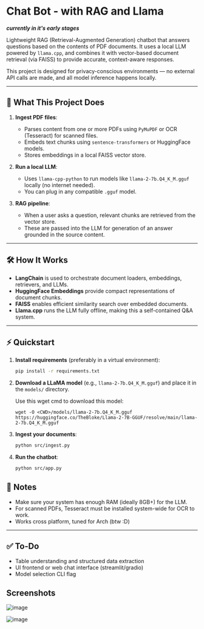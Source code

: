 # Chat Bot - with RAG and Llama
***currently in it's early stages***

Lightweight RAG (Retrieval-Augmented Generation) chatbot that answers questions based on the contents of PDF documents. It uses a local LLM powered by `llama.cpp`, and combines it with vector-based document retrieval (via FAISS) to provide accurate, context-aware responses.

This project is designed for privacy-conscious environments — no external API calls are made, and all model inference happens locally.

---

## 🧩 What This Project Does

1. **Ingest PDF files**: 
   - Parses content from one or more PDFs using `PyMuPDF` or OCR (Tesseract) for scanned files.
   - Embeds text chunks using `sentence-transformers` or HuggingFace models.
   - Stores embeddings in a local FAISS vector store.

2. **Run a local LLM**: 
   - Uses `llama-cpp-python` to run models like `llama-2-7b.Q4_K_M.gguf` locally (no internet needed).
   - You can plug in any compatible `.gguf` model.

3. **RAG pipeline**: 
   - When a user asks a question, relevant chunks are retrieved from the vector store.
   - These are passed into the LLM for generation of an answer grounded in the source content.

---

## 🛠️ How It Works

- **LangChain** is used to orchestrate document loaders, embeddings, retrievers, and LLMs.
- **HuggingFace Embeddings** provide compact representations of document chunks.
- **FAISS** enables efficient similarity search over embedded documents.
- **Llama.cpp** runs the LLM fully offline, making this a self-contained Q&A system.

---

## ⚡ Quickstart

1. **Install requirements** (preferably in a virtual environment):

   ```bash
   pip install -r requirements.txt
   ```

2. **Download a LLaMA model** (e.g., `llama-2-7b.Q4_K_M.gguf`) and place it in the `models/` directory.
   
   Use this wget cmd to download this model:
   ```
   wget -O <CWD>/models/llama-2-7b.Q4_K_M.gguf https://huggingface.co/TheBloke/Llama-2-7B-GGUF/resolve/main/llama-2-7b.Q4_K_M.gguf

3. **Ingest your documents**:

   ```bash
   python src/ingest.py
   ```

4. **Run the chatbot**:

   ```bash
   python src/app.py
   ```



## 📌 Notes

- Make sure your system has enough RAM (ideally 8GB+) for the LLM.
- For scanned PDFs, Tesseract must be installed system-wide for OCR to work.
- Works cross platform, tuned for Arch (btw :D)

---

## ✅ To-Do


- Table understanding and structured data extraction
- UI frontend or web chat interface (streamlit/gradio)
- Model selection CLI flag

## Screenshots
![image](https://github.com/user-attachments/assets/c2a7cd59-f720-4fc3-963d-58fa1f392927)

![image](https://github.com/user-attachments/assets/8d22ad32-ae0e-45d2-a7df-5cca2dc68885)

